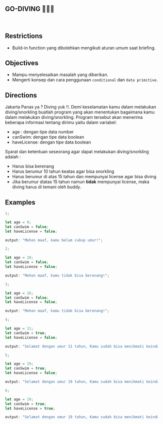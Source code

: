 ## **GO-DIVING 🤿🏊‍♂️**

<br>

## Restrictions

-   Build-in function yang dibolehkan mengikuti aturan umum saat briefing.

## Objectives

-   Mampu menyelesaikan masalah yang diberikan.
-   Mengerti konsep dan cara penggunaan `conditional` dan `data primitive`.

## Directions

Jakarta Panas ya ? Diving yuk !!. Demi keselamatan kamu dalam melakukan diving/snorkling buatlah program yang akan menentukan
bagaimana kamu dalam melakukan diving/snorkling. Program tersebut akan menerima beberapa informasi tentang dirimu yaitu dalam variabel:

-   age : dengan tipe data number
-   canSwim: dengan tipe data boolean
-   haveLicense: dengan tipe data boolean

Syarat dan ketentuan seseorang agar dapat melakukan diving/snorkling adalah :

-   Harus bisa berenang
-   Harus berumur 10 tahun keatas agar bisa snorkling
-   Harus berumur di atas 15 tahun dan mempunyai license agar bisa diving
-   Jika berumur diatas 15 tahun namun **tidak** mempunyai license, maka diving harus di temani oleh buddy.

## Examples

```js
1;

let age = 9;
let canSwim = false;
let haveLicense = false;

output: "Mohon maaf, kamu belum cukup umur!";
```

```js
2;

let age = 10;
let canSwim = false;
let haveLicense = false;

output: "Mohon maaf, kamu tidak bisa berenang!";
```

```js
3;

let age = 16;
let canSwim = false;
let haveLicense = false;

output: "Mohon maaf, kamu tidak bisa berenang!";
```

```js
4;

let age = 11;
let canSwim = true;
let haveLicense = false;

output: "Selamat dengan umur 11 tahun, Kamu sudah bisa menikmati keindahan laut dengan snorkling";
```

```js
5;

let age = 19;
let canSwim = true;
let haveLicense = false;

output: "Selamat dengan umur 19 tahun, Kamu sudah bisa menikmati keindahan laut dengan diving, dan ditemani oleh buddy";
```

```js
6;

let age = 19;
let canSwim = true;
let haveLicense = true;

output: "Selamat dengan umur 19 tahun, Kamu sudah bisa menikmati keindahan laut dengan diving";
```
